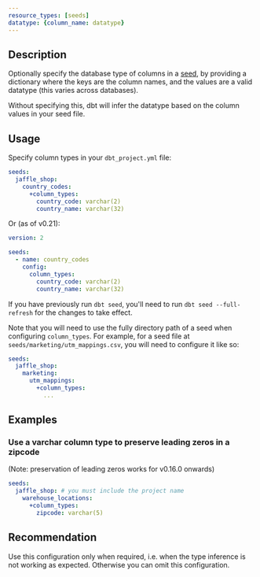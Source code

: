 ```yaml
---
resource_types: [seeds]
datatype: {column_name: datatype}
---
```


## Description
Optionally specify the database type of columns in a [seed](docs/building-a-dbt-project/seeds.md), by providing a dictionary where the keys are the column names, and the values are a valid datatype (this varies across databases).

Without specifying this, dbt will infer the datatype based on the column values in your seed file.

## Usage
Specify column types in your `dbt_project.yml` file:

<File name='dbt_project.yml'>

```yml
seeds:
  jaffle_shop:
    country_codes:
      +column_types:
        country_code: varchar(2)
        country_name: varchar(32)
```

</File>



Or (as of v0.21):

<File name='seeds/properties.yml'>

```yml
version: 2

seeds:
  - name: country_codes
    config:
      column_types:
        country_code: varchar(2)
        country_name: varchar(32)
```

</File>

If you have previously run `dbt seed`, you'll need to run `dbt seed --full-refresh` for the changes to take effect.

Note that you will need to use the fully directory path of a seed when configuring `column_types`. For example, for a seed file at `seeds/marketing/utm_mappings.csv`, you will need to configure it like so:

<File name='dbt_project.yml'>

```yml
seeds:
  jaffle_shop:
    marketing:
      utm_mappings:
        +column_types:
          ...

```

</File>

## Examples

### Use a varchar column type to preserve leading zeros in a zipcode
(Note: preservation of leading zeros works for v0.16.0 onwards)
<File name='dbt_project.yml'>

```yml
seeds:
  jaffle_shop: # you must include the project name
    warehouse_locations:
      +column_types:
        zipcode: varchar(5)
```

</File>

## Recommendation
Use this configuration only when required, i.e. when the type inference is not working as expected. Otherwise you can omit this configuration.
